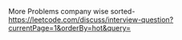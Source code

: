 More Problems company wise sorted- https://leetcode.com/discuss/interview-question?currentPage=1&orderBy=hot&query=